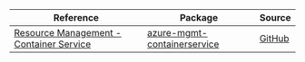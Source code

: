 | Reference | Package | Source |
|---|---|---|
|[Resource Management - Container Service](mgmt-containerservice-readme.md)|[azure-mgmt-containerservice](https://pypi.org/project/azure-mgmt-containerservice)|[GitHub](https://github.com/Azure/azure-sdk-for-python/blob/main/sdk/containerservice/azure-mgmt-containerservice)|
